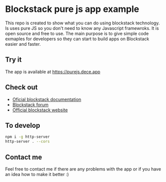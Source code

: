 # Blockstack pure js app example

This repo is created to show what you can do using blockstack technology.
Is uses pure JS so you don't need to know any Javascript framewroks.
It is open source and free to use.
The main purpose is to give simple code exmaples for developers so they can start to build apps on Blockstack easier and faster.

## Try it
The app is available at https://purejs.dece.app

## Check out
- [Oficial blockstack documentation](http://blockstack.github.io/blockstack.js/index.html)
- [Blockstack forum](https://forum.blockstack.org/)
- [Official blockstack website](https://blockstack.org/)

## To develop
```bash
npm i -g http-server
http-server . --cors
```

## Contact me
Feel free to contact me if there are any problems with the app or if you have an idea how to make it better :) 
